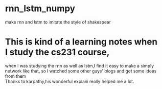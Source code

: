 # rnn_lstm_numpy
make rnn and lstm to imitate the style of shakespear


# This is kind of a learning notes when I study the cs231 course,

when I was studying the rnn as well as lstm,I find it easy to make a simply network like that,
so I watched some other guys' blogs and get some ideas from them  
Thanks to karpathy,his wonderful explain really helped me a lot.
